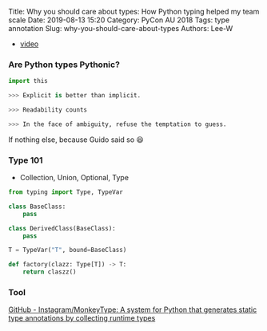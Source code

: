 Title: Why you should care about types: How Python typing helped my team scale
Date: 2019-08-13 15:20
Category: PyCon AU 2018
Tags: type annotation
Slug: why-you-should-care-about-types
Authors: Lee-W

* [video](https://2018.pycon-au.org/talks/45224-why-you-should-care-about-types-how-python-typing-helped-my-team-scale/)

### Are Python types Pythonic?

```python
import this

>>> Explicit is better than implicit.

>>> Readability counts

>>> In the face of ambiguity, refuse the temptation to guess.
```

If nothing else, because Guido said so 😆

### Type 101

* Collection, Union, Optional, Type

```python
from typing import Type, TypeVar

class BaseClass:
    pass

class DerivedClass(BaseClass):
    pass

T = TypeVar("T", bound=BaseClass)

def factory(clazz: Type[T]) -> T:
    return claszz()
```

### Tool

[GitHub - Instagram/MonkeyType: A system for Python that generates static type annotations by collecting runtime types](https://github.com/Instagram/MonkeyType)
